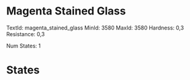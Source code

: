 # Magenta Stained Glass
TextId: magenta_stained_glass
MinId: 3580
MaxId: 3580
Hardness: 0,3
Resistance: 0,3

Num States: 1
# States
```

```